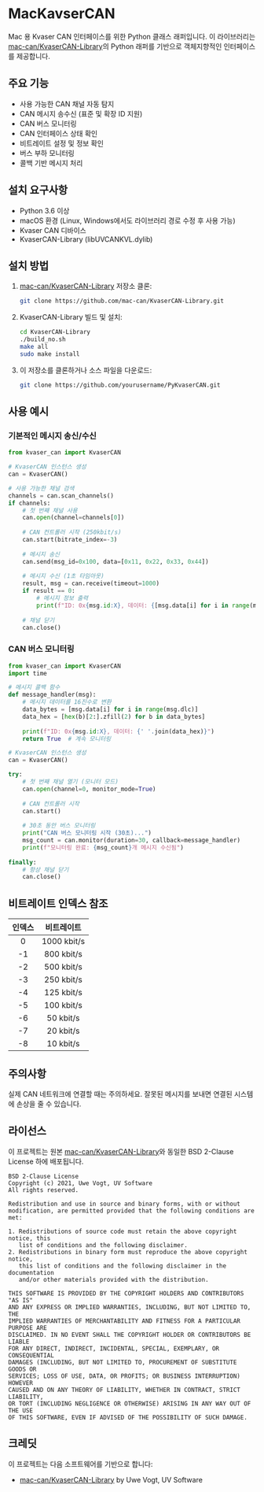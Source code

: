 # MacKavserCAN

Mac 용 Kvaser CAN 인터페이스를 위한 Python 클래스 래퍼입니다. 이 라이브러리는 [mac-can/KvaserCAN-Library](https://github.com/mac-can/KvaserCAN-Library)의 Python 래퍼를 기반으로 객체지향적인 인터페이스를 제공합니다.

## 주요 기능

- 사용 가능한 CAN 채널 자동 탐지
- CAN 메시지 송수신 (표준 및 확장 ID 지원)
- CAN 버스 모니터링
- CAN 인터페이스 상태 확인
- 비트레이트 설정 및 정보 확인
- 버스 부하 모니터링
- 콜백 기반 메시지 처리

## 설치 요구사항

- Python 3.6 이상
- macOS 환경 (Linux, Windows에서도 라이브러리 경로 수정 후 사용 가능)
- Kvaser CAN 디바이스
- KvaserCAN-Library (libUVCANKVL.dylib)

## 설치 방법

1. [mac-can/KvaserCAN-Library](https://github.com/mac-can/KvaserCAN-Library) 저장소 클론:
   ```bash
   git clone https://github.com/mac-can/KvaserCAN-Library.git
   ```

2. KvaserCAN-Library 빌드 및 설치:
   ```bash
   cd KvaserCAN-Library
   ./build_no.sh
   make all
   sudo make install
   ```

3. 이 저장소를 클론하거나 소스 파일을 다운로드:
   ```bash
   git clone https://github.com/yourusername/PyKvaserCAN.git
   ```

## 사용 예시

### 기본적인 메시지 송신/수신

```python
from kvaser_can import KvaserCAN

# KvaserCAN 인스턴스 생성
can = KvaserCAN()

# 사용 가능한 채널 검색
channels = can.scan_channels()
if channels:
    # 첫 번째 채널 사용
    can.open(channel=channels[0])
    
    # CAN 컨트롤러 시작 (250kbit/s)
    can.start(bitrate_index=-3)
    
    # 메시지 송신
    can.send(msg_id=0x100, data=[0x11, 0x22, 0x33, 0x44])
    
    # 메시지 수신 (1초 타임아웃)
    result, msg = can.receive(timeout=1000)
    if result == 0:
        # 메시지 정보 출력
        print(f"ID: 0x{msg.id:X}, 데이터: {[msg.data[i] for i in range(msg.dlc)]}")
    
    # 채널 닫기
    can.close()
```

### CAN 버스 모니터링

```python
from kvaser_can import KvaserCAN
import time

# 메시지 콜백 함수
def message_handler(msg):
    # 메시지 데이터를 16진수로 변환
    data_bytes = [msg.data[i] for i in range(msg.dlc)]
    data_hex = [hex(b)[2:].zfill(2) for b in data_bytes]
    
    print(f"ID: 0x{msg.id:X}, 데이터: {' '.join(data_hex)}")
    return True  # 계속 모니터링

# KvaserCAN 인스턴스 생성
can = KvaserCAN()

try:
    # 첫 번째 채널 열기 (모니터 모드)
    can.open(channel=0, monitor_mode=True)
    
    # CAN 컨트롤러 시작
    can.start()
    
    # 30초 동안 버스 모니터링
    print("CAN 버스 모니터링 시작 (30초)...")
    msg_count = can.monitor(duration=30, callback=message_handler)
    print(f"모니터링 완료: {msg_count}개 메시지 수신됨")
    
finally:
    # 항상 채널 닫기
    can.close()
```

## 비트레이트 인덱스 참조

| 인덱스 | 비트레이트 |
|:------:|:----------:|
|   0    |  1000 kbit/s |
|   -1   |   800 kbit/s |
|   -2   |   500 kbit/s |
|   -3   |   250 kbit/s |
|   -4   |   125 kbit/s |
|   -5   |   100 kbit/s |
|   -6   |    50 kbit/s |
|   -7   |    20 kbit/s |
|   -8   |    10 kbit/s |

## 주의사항

실제 CAN 네트워크에 연결할 때는 주의하세요. 잘못된 메시지를 보내면 연결된 시스템에 손상을 줄 수 있습니다.

## 라이선스

이 프로젝트는 원본 [mac-can/KvaserCAN-Library](https://github.com/mac-can/KvaserCAN-Library)와 동일한 BSD 2-Clause License 하에 배포됩니다.

```
BSD 2-Clause License
Copyright (c) 2021, Uwe Vogt, UV Software
All rights reserved.

Redistribution and use in source and binary forms, with or without
modification, are permitted provided that the following conditions are met:

1. Redistributions of source code must retain the above copyright notice, this
   list of conditions and the following disclaimer.
2. Redistributions in binary form must reproduce the above copyright notice,
   this list of conditions and the following disclaimer in the documentation
   and/or other materials provided with the distribution.

THIS SOFTWARE IS PROVIDED BY THE COPYRIGHT HOLDERS AND CONTRIBUTORS "AS IS"
AND ANY EXPRESS OR IMPLIED WARRANTIES, INCLUDING, BUT NOT LIMITED TO, THE
IMPLIED WARRANTIES OF MERCHANTABILITY AND FITNESS FOR A PARTICULAR PURPOSE ARE
DISCLAIMED. IN NO EVENT SHALL THE COPYRIGHT HOLDER OR CONTRIBUTORS BE LIABLE
FOR ANY DIRECT, INDIRECT, INCIDENTAL, SPECIAL, EXEMPLARY, OR CONSEQUENTIAL
DAMAGES (INCLUDING, BUT NOT LIMITED TO, PROCUREMENT OF SUBSTITUTE GOODS OR
SERVICES; LOSS OF USE, DATA, OR PROFITS; OR BUSINESS INTERRUPTION) HOWEVER
CAUSED AND ON ANY THEORY OF LIABILITY, WHETHER IN CONTRACT, STRICT LIABILITY,
OR TORT (INCLUDING NEGLIGENCE OR OTHERWISE) ARISING IN ANY WAY OUT OF THE USE
OF THIS SOFTWARE, EVEN IF ADVISED OF THE POSSIBILITY OF SUCH DAMAGE.
```

## 크레딧

이 프로젝트는 다음 소프트웨어를 기반으로 합니다:
- [mac-can/KvaserCAN-Library](https://github.com/mac-can/KvaserCAN-Library) by Uwe Vogt, UV Software
